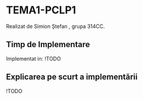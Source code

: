 # TEMA1-PCLP1

Realizat de Simion Ștefan , grupa 314CC.

## Timp de Implementare

Implementat in: !TODO

## Explicarea pe scurt a implementării

!TODO
